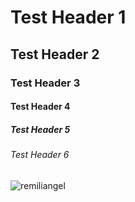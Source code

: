 # Test Header 1
## Test Header 2
### Test Header 3
#### Test Header 4
##### Test Header 5
###### Test Header 6

![remiliangel](https://github.com/user-attachments/assets/b173420b-5864-4013-9d71-8cea577d4311)

